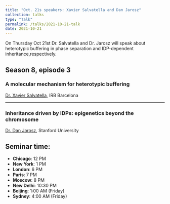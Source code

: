 ```yaml
---
title: "Oct. 21s speakers: Xavier Salvatella and Dan Jarosz"
collection: talks
type: "Talk"
permalink: /talks/2021-10-21-talk
date: 2021-10-21
---
```


On Thursday Oct 21st Dr. Salvatella and Dr. Jarosz will speak about heterotypic buffering in phase separation and IDP-dependent inheritance,respectively.


## Season 8, episode 3

### A molecular mechanism for heterotypic buffering
[Dr. Xavier Salvatella](https://www.irbbarcelona.org/en/research/xavier-salvatella), IRB Barcelona

---

### Inheritance driven by IDPs: epigenetics beyond the chromosome 
[Dr. Dan Jarosz](https://jarosz.stanford.edu/), Stanford University

## Seminar time:
* **Chicago**: 12 PM
* **New York**: 1 PM
* **London**: 6 PM
* **Paris**: 7 PM
* **Moscow**: 8 PM
* **New Delhi**: 10:30 PM
* **Beijing**: 1:00 AM (Friday)
* **Sydney**: 4:00 AM (Friday)





